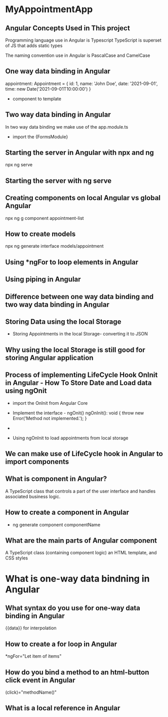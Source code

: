 # MyAppointmentApp





## Angular Concepts Used in This project

Programming language use in Angular is Typescript
TypeScript is superset of JS that adds static types

The naming convention use in Angular is PascalCase and CamelCase


## One way data binding in Angular

<!-- Add the following code to the AppointmentListComponent class: -->
  appointment: Appointment = {
    id: 1,
    name: 'John Doe',
    date: '2021-09-01',
    time: new Date('2021-09-01T10:00:00')
  }
- component to template
## Two way data binding in Angular

In two way data binding we make use of the app.module.ts
- import the {FormsModule}

## Starting the server in Angular with npx and ng

npx ng serve

## Starting the server with ng serve

## Creating components on local Angular vs global Angular

npx ng g component appointment-list

## How to create models
npx ng generate interface models/appointment


## Using *ngFor to loop elements in Angular
## Using piping in Angular


## Difference between one way data binding and two way data binding in Angular


## Storing Data using the local Storage

- Storing Appointments in the local Storage- converting it to JSON

## Why using the local Storage is still good for storing Angular application

## Process of implementing LifeCycle Hook OnInit in Angular - How To Store Date and Load data using ngOnit

- import the OnInit from Angular Core
- Implement the interface - ngOnit()
 ngOnInit(): void {
    throw new Error('Method not implemented.');
  }
- 

- Using ngOnInit to load appointments from local storage

## We can make use of LifeCycle hook in Angular to import components

## What is component in Angular?

A TypeScript class that controls a part of the user interface and handles associated business logic.


## How to create a component in Angular
- ng generate component componentName

## What are the main parts of Angular component
A TypeScript class (containing component logic) an HTML template, and CSS styles


# What is one-way data bindning in Angular

## What syntax do you use for one-way data binding in Angular
{{data}} for interpolation


## How to create a for loop in Angular

*ngFor="Let item of items"


## How do you bind a method to an html-button click event in Angular
(click)="methodName()"

## What is a local reference in Angular

